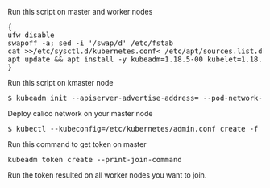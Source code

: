 Run this script on master and worker nodes
<pre>
{
ufw disable
swapoff -a; sed -i '/swap/d' /etc/fstab
cat >>/etc/sysctl.d/kubernetes.conf<<EOF
net.bridge.bridge-nf-call-ip6tables = 1
net.bridge.bridge-nf-call-iptables = 1
EOF
sysctl --system
apt install -y apt-transport-https ca-certificates curl gnupg-agent software-properties-common
curl -fsSL https://download.docker.com/linux/ubuntu/gpg | apt-key add -
add-apt-repository "deb [arch=amd64] https://download.docker.com/linux/ubuntu $(lsb_release -cs) stable"
apt update
apt install docker-ce containerd.io -y
curl -s https://packages.cloud.google.com/apt/doc/apt-key.gpg | apt-key add -
echo "deb https://apt.kubernetes.io/ kubernetes-xenial main" > /etc/apt/sources.list.d/kubernetes.list
apt update && apt install -y kubeadm=1.18.5-00 kubelet=1.18.5-00 kubectl=1.18.5-00
}
</pre>
Run this script on kmaster node
<pre>
$ kubeadm init --apiserver-advertise-address=<master_node_ip> --pod-network-cidr=192.168.0.0/16  --ignore-preflight-errors=all
</pre>
Deploy calico network on your master node
<pre>
$ kubectl --kubeconfig=/etc/kubernetes/admin.conf create -f https://docs.projectcalico.org/v3.14/manifests/calico.yaml
</pre>
Run this command to get token on master
<pre>
kubeadm token create --print-join-command
</pre>
Run the token resulted on all worker nodes you want to join.
